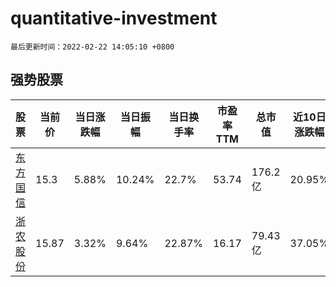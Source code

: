 # quantitative-investment

`最后更新时间：2022-02-22 14:05:10 +0800`

## 强势股票

|股票|当前价|当日涨跌幅|当日振幅|当日换手率|市盈率TTM|总市值|近10日涨跌幅|
|----|----|----|----|----|----|----|----|
|[东方国信](https://xueqiu.com/S/SZ300166)|15.3|5.88%|10.24%|22.7%|53.74|176.2亿|20.95%|
|[浙农股份](https://xueqiu.com/S/SZ002758)|15.87|3.32%|9.64%|22.87%|16.17|79.43亿|37.05%|
